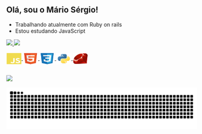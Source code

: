 ## Olá, sou o Mário Sérgio!

- Trabalhando atualmente com Ruby on rails
- Estou estudando JavaScript

<div>
  <a href="https://github.com/marioaugusto841">
  <img height="180em" src="https://github-readme-stats.vercel.app/api?username=marioaugusto841&show_icons=true&theme=dracula&include_all_commits=true&count_private=true"/>
  <img height="180em" src="https://github-readme-stats.vercel.app/api/top-langs/?username=marioaugusto841&layout=compact&langs_count=7&theme=dracula"/>
</div>
  
<div style="display: inline_block"><br>
  <img align="center" alt="mario-Js" height="30" width="40" src="https://raw.githubusercontent.com/devicons/devicon/master/icons/javascript/javascript-plain.svg">
  <img align="center" alt="mario-HTML" height="30" width="40" src="https://raw.githubusercontent.com/devicons/devicon/master/icons/html5/html5-original.svg">
  <img align="center" alt="mario-CSS" height="30" width="40" src="https://raw.githubusercontent.com/devicons/devicon/master/icons/css3/css3-original.svg">
  <img align="center" alt="mario-Python" height="30" width="40" src="https://raw.githubusercontent.com/devicons/devicon/master/icons/python/python-original.svg">
  <img align="center" alt="mario-Ruby" height="30" width="40" src="https://raw.githubusercontent.com/devicons/devicon/master/icons/ruby/ruby-original.svg">
</div>
  
  ##
  
<div>
  <a href="https://www.linkedin.com/in/mario-sergio-macedo-augusto-junior-3107aa180" target="_blank"><img src="https://img.shields.io/badge/-LinkedIn-%230077B5?style=for-the-badge&logo=linkedin&logoColor=white" target="_blank"></a>
</div>

![Snake animation](https://github.com/marioaugusto841/marioaugusto/blob/output/github-contribution-grid-snake.svg)
